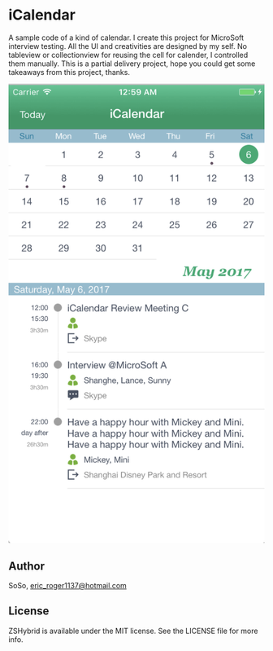# iCalendar
A sample code of a kind of calendar. I create this project for MicroSoft interview testing. All the UI and creativities are designed by my self. No tableview or collectionview for reusing the cell for calender, I controlled them manually. This is a partial delivery project, hope you could get some takeaways from this project, thanks.

![Alt text](https://github.com/soso1617/iCalendar/blob/ScreenShot/Screeshot/S1.png?raw=true "iCalendar")

## Author

SoSo, eric_roger1137@hotmail.com

## License

ZSHybrid is available under the MIT license. See the LICENSE file for more info.
